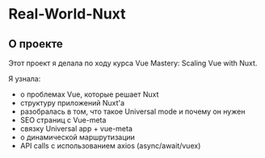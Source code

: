 # Real-World-Nuxt

## О проекте

Этот проект я делала по ходу курса Vue Mastery: Scaling Vue with Nuxt.

Я узнала: 

- о проблемах Vue, которые решает Nuxt 
- структуру приложений Nuxt'а
- разобралась в том, что такое Universal mode и почему он нужен
- SEO страниц с Vue-meta
- связку Universal app + vue-meta
- о динамической маршрутизации
- API calls с использованием axios (async/await/vuex)
